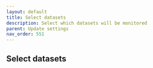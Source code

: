 ```yaml
---
layout: default
title: Select datasets
description: Select which datasets will be monitored
parent: Update settings
nav_order: 551
---
```


## Select datasets